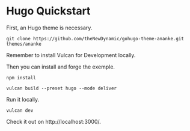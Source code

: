 # Hugo Quickstart

First, an Hugo theme is necessary.
```
git clone https://github.com/theNewDynamic/gohugo-theme-ananke.git themes/ananke
```

Remember to install Vulcan for Development locally.  

Then you can install and forge the exemple.
```
npm install

vulcan build --preset hugo --mode deliver
```

Run it locally.
```
vulcan dev
```

Check it out on http://localhost:3000/.